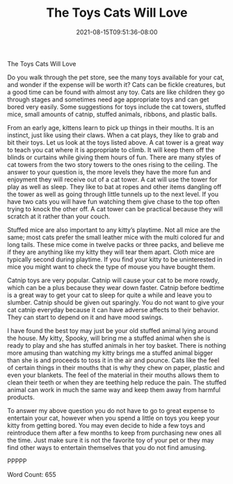 ﻿---
title: "The Toys Cats Will Love"
date: 2021-08-15T09:51:36-08:00
description: "TXT Tips for Web Success"
featured_image: "/images/TXT.jpg"
tags: ["TXT"]
---

The Toys Cats Will Love

Do you walk through the pet store, see the many toys available for your cat, and wonder if the expense will be worth it? Cats can be fickle creatures, but a good time can be found with almost any toy. Cats are like children they go through stages and sometimes need age appropriate toys and can get bored very easily. Some suggestions for toys include the cat towers, stuffed mice, small amounts of catnip, stuffed animals, ribbons, and plastic balls.

From an early age, kittens learn to pick up things in their mouths. It is an instinct, just like using their claws. When a cat plays, they like to grab and bit their toys. Let us look at the toys listed above. A cat tower is a great way to teach you cat where it is appropriate to climb. It will keep them off the blinds or curtains while giving them hours of fun. There are many styles of cat towers from the two story towers to the ones rising to the ceiling.  The answer to your question is, the more levels they have the more fun and enjoyment they will receive out of a cat tower. A cat will use the tower for play as well as sleep.  They like to bat at ropes and other items dangling off the tower as well as going through little tunnels up to the next level. If you have two cats you will have fun watching them give chase to the top often trying to knock the other off. A cat tower can be practical because they will scratch at it rather than your couch.

Stuffed mice are also important to any kitty’s playtime. Not all mice are the same; most cats prefer the small leather mice with the multi colored fur and long tails. These mice come in twelve packs or three packs, and believe me if they are anything like my kitty they will tear them apart. Cloth mice are typically second during playtime. If you find your kitty to be uninterested in mice you might want to check the type of mouse you have bought them.

Catnip toys are very popular. Catnip will cause your cat to be more rowdy, which can be a plus because they wear down faster. Catnip before bedtime is a great way to get your cat to sleep for quite a while and leave you to slumber. Catnip should be given out sparingly. You do not want to give your cat catnip everyday because it can have adverse affects to their behavior. They can start to depend on it and have mood swings.

I have found the best toy may just be your old stuffed animal lying around the house. My kitty, Spooky, will bring me a stuffed animal when she is ready to play and she has stuffed animals in her toy basket. There is nothing more amusing than watching my kitty brings me a stuffed animal bigger than she is and proceeds to toss it in the air and pounce.  Cats like the feel of certain things in their mouths that is why they chew on paper, plastic and even your blankets. The feel of the material in their mouths allows them to clean their teeth or when they are teething help reduce the pain. The stuffed animal can work in much the same way and keep them away from harmful products.

To answer my above question you do not have to go to great expense to entertain your cat, however when you spend a little on toys you keep your kitty from getting bored.  You may even decide to hide a few toys and reintroduce them after a few months to keep from purchasing new ones all the time. Just make sure it is not the favorite toy of your pet or they may find other ways to entertain themselves that you do not find amusing. 

PPPPP

Word Count: 655

